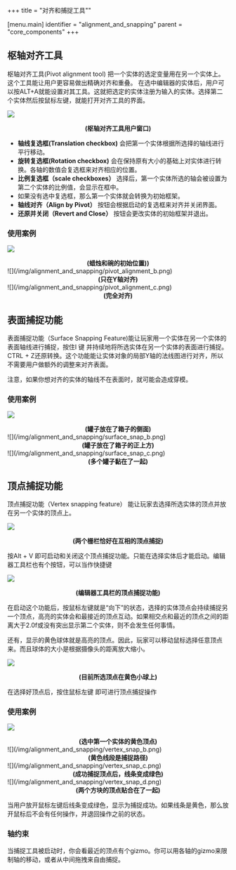 +++
title = "对齐和捕捉工具""

[menu.main]
identifier = "alignment_and_snapping"
parent = "core_components"
+++

## 枢轴对齐工具
枢轴对齐工具(Pivot alignment tool) 把一个实体的选定变量用在另一个实体上。这个工具能让用户更容易做出精确对齐和重叠。 
在选中编辑器的实体后，用户可以按ALT+A就能设置对其工具。这就把选定的实体注册为输入的实体。选择第二个实体然后按鼠标左键，就能打开对齐工具的界面。

![](/img/alignment_and_snapping/pivot_alignment_ui.png)
<center><b>(枢轴对齐工具用户窗口)</b></center>

* <b>轴线复选框(Translation checkbox)</b> 会把第一个实体根据所选择的轴线进行平行移动。
* <b>旋转复选框(Rotation checkbox)</b> 会在保持原有大小的基础上对实体进行转换。各轴的数值会复选框来对齐相应的位置。
* <b>比例复选框（scale checkboxes）</b> 选择后，第一个实体所选的轴会被设置为第二个实体的比例值，会显示在框中。
* 如果没有选中复选框，那么第一个实体就会转换为初始框架。
* <b>轴线对齐（Align by Pivot）</b> 按钮会根据启动的复选框来对齐并关闭界面。
* <b>还原并关闭（Revert and Close）</b> 按钮会更改实体的初始框架并退出。

### 使用案例
![](/img/alignment_and_snapping/pivot_alignment_a.png)
<center><b>(蜡烛和碗的初始位置))</b></center>
![](/img/alignment_and_snapping/pivot_alignment_b.png)
<center><b>(只在Y轴对齐)</b></center>
![](/img/alignment_and_snapping/pivot_alignment_c.png)
<center><b>(完全对齐)</b></center>

## 表面捕捉功能
表面捕捉功能（Surface Snapping Feature)能让玩家用一个实体在另一个实体的表面轴线进行捕捉，按住I 键 并持续地将所选实体在另一个实体的表面进行捕捉。CTRL + Z还原转换。这个功能能让实体对象的局部Y轴的法线图进行对齐，所以不需要用户做额外的调整来对齐表面。

注意，如果你想对齐的实体的轴线不在表面时，就可能会造成穿模。

### 使用案例
![](/img/alignment_and_snapping/surface_snap_a.png)
<center><b>(罐子放在了箱子的侧面)</b></center>
![](/img/alignment_and_snapping/surface_snap_b.png)
<center><b>(罐子放在了箱子的正上方)</b></center>
![](/img/alignment_and_snapping/surface_snap_c.png)
<center><b>(多个罐子黏在了一起)</b></center>

## 顶点捕捉功能
顶点捕捉功能（Vertex snapping feature） 能让玩家去选择所选实体的顶点并放在另一个实体的顶点上。

![](/img/alignment_and_snapping/vertex_snap_fence.png)
<center><b>(两个栅栏恰好在互相的顶点捕捉)</b></center>

按Alt + V 即可启动和关闭这个顶点捕捉功能。只能在选择实体后才能启动。编辑器工具栏也有个按钮，可以当作快捷键

![](/img/alignment_and_snapping/vertex_snap_button.png)
<center><b>(编辑器工具栏的顶点捕捉功能)</b></center>

在启动这个功能后，按鼠标左键就是“向下”的状态，选择的实体顶点会持续捕捉另一个顶点，高亮的实体会和最接近的顶点互动。如果相交点和最近的顶点之间的距离大于2.0f或没有突出显示第二个实体，则不会发生任何事情。

还有，显示的黄色球体就是高亮的顶点。因此，玩家可以移动鼠标选择任意顶点来。而且球体的大小是根据摄像头的距离放大缩小。

![](/img/alignment_and_snapping/vertex_snap_cur_vertex.png)
<center><b>(目前所选顶点在黄色小球上)</b></center>

在选择好顶点后，按住鼠标左键 即可进行顶点捕捉操作
 
### 使用案例
![](/img/alignment_and_snapping/vertex_snap_a.png)
<center><b>(选中第一个实体的黄色顶点)</b></center>
![](/img/alignment_and_snapping/vertex_snap_b.png)
<center><b>(黄色线段是捕捉路径)</b></center>
![](/img/alignment_and_snapping/vertex_snap_c.png)
<center><b>(成功捕捉顶点后，线条变成绿色)</b></center>
![](/img/alignment_and_snapping/vertex_snap_d.png)
<center><b>(两个方块的顶点贴合在了一起)</b></center>

当用户放开鼠标左键后线条变成绿色，显示为捕捉成功。如果线条是黄色，那么放开鼠标后不会有任何操作，并退回操作之前的状态。

### 轴约束
当捕捉工具被启动时，你会看最近的顶点有个gizmo。你可以用各轴的gizmo来限制轴的移动，或者从中间拖拽来自由捕捉。
